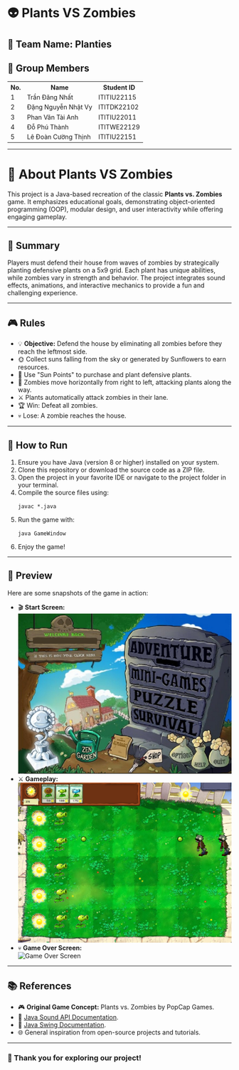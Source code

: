 # 👽 Plants VS Zombies
<h2>🌱 Team Name: Planties</h2>

<h2>👥 Group Members</h2>
<table>
  <tr>
    <th>No.</th>
    <th>Name</th>
    <th>Student ID</th>
  </tr>
  <tr>
    <td>1</td>
    <td>Trần Đăng Nhất</td>
    <td>ITITIU22115</td>
  </tr>
  <tr>
    <td>2</td>
    <td>Đặng Nguyễn Nhật Vy</td>
    <td>ITITDK22102</td>
  </tr>
  <tr>
    <td>3</td>
    <td>Phan Văn Tài Anh</td>
    <td>ITITIU22011</td>
  </tr>
  <tr>
    <td>4</td>
    <td>Đỗ Phú Thành</td>
    <td>ITITWE22129</td>
  </tr>
  <tr>
    <td>5</td>
    <td>Lê Đoàn Cường Thịnh</td>
    <td>ITITIU22151</td>
  </tr>
</table>

---

<h1>🌟 About Plants VS Zombies</h1>
<p>
This project is a Java-based recreation of the classic <strong>Plants vs. Zombies</strong> game. It emphasizes educational goals, demonstrating object-oriented programming (OOP), modular design, and user interactivity while offering engaging gameplay.
</p>

---

<h2>📖 Summary</h2>
<p>
Players must defend their house from waves of zombies by strategically planting defensive plants on a 5x9 grid. Each plant has unique abilities, while zombies vary in strength and behavior. The project integrates sound effects, animations, and interactive mechanics to provide a fun and challenging experience.
</p>

---

<h2>🎮 Rules</h2>
<ul>
  <li>💡 <strong>Objective:</strong> Defend the house by eliminating all zombies before they reach the leftmost side.</li>
  <li>🌞 Collect suns falling from the sky or generated by Sunflowers to earn resources.</li>
  <li>🌱 Use "Sun Points" to purchase and plant defensive plants.</li>
  <li>🧟 Zombies move horizontally from right to left, attacking plants along the way.</li>
  <li>⚔️ Plants automatically attack zombies in their lane.</li>
  <li>🏆 Win: Defeat all zombies.</li>
  <li>💀 Lose: A zombie reaches the house.</li>
</ul>

---

<h2>🚀 How to Run</h2>
<ol>
  <li>Ensure you have Java (version 8 or higher) installed on your system.</li>
  <li>Clone this repository or download the source code as a ZIP file.</li>
  <li>Open the project in your favorite IDE or navigate to the project folder in your terminal.</li>
  <li>Compile the source files using:
    <pre><code>javac *.java</code></pre>
  </li>
  <li>Run the game with:
    <pre><code>java GameWindow</code></pre>
  </li>
  <li>Enjoy the game!</li>
</ol>

---

<h2>📸 Preview</h2>
<p>Here are some snapshots of the game in action:</p>
<ul>
  <li>🎬 <strong>Start Screen:</strong> <br><img src="https://github.com/trannhat900/pvz/blob/main/src/images/Background_main_menu.png" alt="Start Screen" width="500"></li>
  <li>⚔️ <strong>Gameplay:</strong> <br><img src="https://github.com/trannhat900/pvz/blob/main/src/images/Game_play.png" alt="Gameplay" width="500"></li>
  <li>💀 <strong>Game Over Screen:</strong> <br><img src="[Insert-GameOver-Screenshot-Link]" alt="Game Over Screen" width="500"></li>
</ul>

---

<h2>📚 References</h2>
<ul>
  <li>🎮 <strong>Original Game Concept:</strong> Plants vs. Zombies by PopCap Games.</li>
  <li>📖 <a href="https://docs.oracle.com/javase/tutorial/sound/">Java Sound API Documentation</a>.</li>
  <li>📖 <a href="https://docs.oracle.com/javase/tutorial/uiswing/">Java Swing Documentation</a>.</li>
  <li>🌐 General inspiration from open-source projects and tutorials.</li>
</ul>

---

<h3>🔗 Thank you for exploring our project!</h3>
